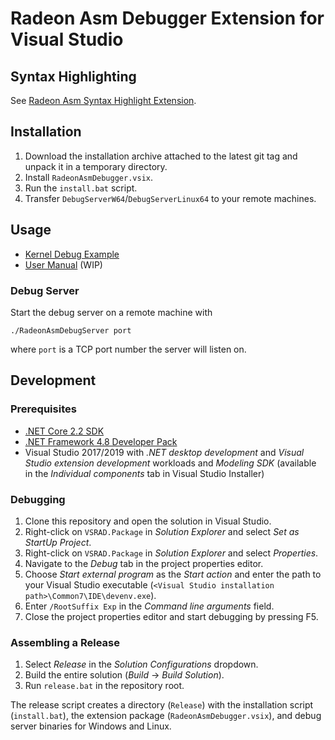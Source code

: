 # Radeon Asm Debugger Extension for Visual Studio

## Syntax Highlighting

See [Radeon Asm Syntax Highlight Extension](VSRAD.Syntax).

## Installation

1. Download the installation archive attached to the latest git tag and unpack it in a temporary directory.
2. Install `RadeonAsmDebugger.vsix`.
3. Run the `install.bat` script.
4. Transfer `DebugServerW64`/`DebugServerLinux64` to your remote machines.

## Usage

* [Kernel Debug Example](Example)
* [User Manual](MANUAL.md) (WIP)

### Debug Server

Start the debug server on a remote machine with

```shell
./RadeonAsmDebugServer port
```

where `port` is a TCP port number the server will listen on.

## Development

### Prerequisites

* [.NET Core 2.2 SDK](https://dotnet.microsoft.com/download/dotnet-core/2.2)
* [.NET Framework 4.8 Developer Pack](https://dotnet.microsoft.com/download/dotnet-framework/net48)
* Visual Studio 2017/2019 with *.NET desktop development* and *Visual Studio extension development* workloads and *Modeling SDK* (available in the *Individual components* tab in Visual Studio Installer)

### Debugging

1. Clone this repository and open the solution in Visual Studio.
2. Right-click on `VSRAD.Package` in *Solution Explorer* and select *Set as StartUp Project*.
3. Right-click on `VSRAD.Package` in *Solution Explorer* and
select *Properties*.
4. Navigate to the *Debug* tab in the project properties editor.
5. Choose *Start external program* as the *Start action* and enter the path to your Visual Studio executable (`<Visual Studio installation path>\Common7\IDE\devenv.exe`).
6. Enter `/RootSuffix Exp` in the *Command line arguments* field.
7. Close the project properties editor and start debugging by pressing F5.

### Assembling a Release

1. Select *Release* in the *Solution Configurations* dropdown.
2. Build the entire solution (*Build* -> *Build Solution*).
3. Run `release.bat` in the repository root.

The release script creates a directory (`Release`) with the installation script
(`install.bat`), the extension package (`RadeonAsmDebugger.vsix`), and debug server
binaries for Windows and Linux.
